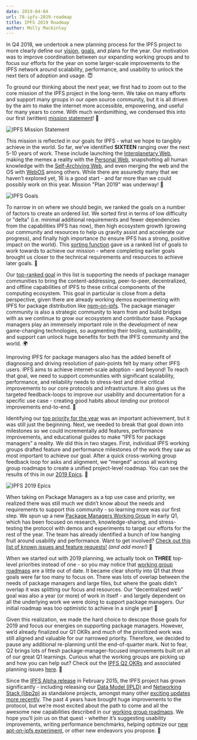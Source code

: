 ```yaml
---
date: 2019-04-04
url: 78-ipfs-2019-roadmap
title: IPFS 2019 Roadmap
author: Molly Mackinlay
---
```


In Q4 2018, we undertook a new planning process for the IPFS project to more clearly define our [vision](https://github.com/ipfs/roadmap#ipfs-mission-statement), [goals](https://github.com/ipfs/roadmap#2019-goal-expanded), and plans for the year. Our motivation was to improve coordination between our expanding working groups and to focus our efforts for the year on some larger-scale improvements to the IPFS network around scalability, performance, and usability to unlock the next tiers of adoption and usage. 😇

To ground our thinking about the next year, we first had to zoom out to the core mission of the IPFS project in the long-term. We take on many efforts and support many groups in our open source community, but it is all driven by the aim to make the internet more accessible, empowering, and useful for many years to come. With much wordsmithing, we condensed this into our first (written) [mission statement](https://github.com/ipfs/roadmap#ipfs-mission-statement)! 👏

![IPFS Mission Statement](img/mission-statement.png)

This mission is reflected in our goals for IPFS - what we hope to tangibly achieve in the world. So far, we've identified **SIXTEEN** ranging over the next 5-10 years of work. These include launching the [Interplanetary Web](https://github.com/ipfs/roadmap#-interplanetary-web---mars-2024-d3-e3-i4), making the memex a reality with the [Personal Web](https://github.com/ipfs/roadmap#-personal-web-d3-e4-i2), snapshotting all human knowledge with the [Self-Archiving Web](https://github.com/ipfs/roadmap#-self-archiving-web-d4-e4-i4), and even merging the web and the OS with [WebOS](https://github.com/ipfs/roadmap#-webos-d5-e2-i3) among others. While there are assuredly many that we haven’t explored yet, 16 is a good start - and far more than we could possibly work on this year. Mission "Plan 2019" was underway! 🚀

![IPFS Goals](img/goals.png)

To narrow in on where we should begin, we ranked the goals on a number of factors to create an ordered list. We sorted first in terms of low difficulty or "delta" (i.e. minimal additional requirements and fewer dependencies from the capabilities IPFS has now), then high ecosystem growth (growing our community and resources to help us gravity assist and accelerate our progress), and finally high importance (to ensure IPFS has a strong, positive impact on the world). This [sorting function](https://github.com/ipfs/roadmap#2019-priority) gave us a ranked list of goals to work towards to achieve our mission - where completing earlier goals brought us closer to the technical requirements and resources to achieve later goals. 🤩

Our [top-ranked goal](https://github.com/ipfs/roadmap#2019-goal-expanded) in this list is supporting the needs of package manager communities to bring the content-addressing, peer-to-peer, decentralized, and offline capabilities of IPFS to these critical components of the computing ecosystem. This goal in particular is close from a delta perspective, given there are already working demos experimenting with IPFS for package distribution like [npm-on-ipfs](https://github.com/ipfs-shipyard/npm-on-ipfs). The package manager community is also a strategic community to learn from and build bridges with as we continue to grow our ecosystem and contributor base. Package managers play an immensely important role in the development of new game-changing technologies, so augmenting their tooling, sustainability, and support can unlock huge benefits for both the IPFS community and the world. 🌍

Improving IPFS for package managers also has the added benefit of diagnosing and driving resolution of pain-points felt by many other IPFS users. IPFS aims to achieve internet-scale adoption - and beyond! To reach that goal, we need to support communities with significant scalability, performance, and reliability needs to stress-test and drive critical improvements to our core protocols and infrastructure. It also gives us the targeted feedback-loops to improve our usability and documentation for a specific use case - creating good habits about _landing_ our protocol improvements end-to-end. 🙌

Identifying our [top priority for the year](https://github.com/ipfs/roadmap#2019-priority) was an important achievement, but it was still just the beginning. Next, we needed to break that goal down into milestones so we could incrementally add features, performance improvements, and educational guides to make “IPFS for package managers” a reality. We did this in two stages. First, individual IPFS working groups drafted feature and performance milestones of the work they saw as most important to achieve our goal. After a quick cross-working group feedback loop for asks and alignment, we “merged” across all working group roadmaps to create a unified project-level roadmap. You can see the results of this in our [2019 Epics](https://github.com/ipfs/roadmap#2019-epics). 👀

![IPFS 2019 Epics](img/2019-epics.png)

When taking on Package Managers as a top use case and priority, we realized there was still much we didn’t know about the needs and requirements to support this community - so learning more was our first step. We spun up a new [Package Managers Working Group](https://github.com/ipfs/package-managers) in early Q1, which has been focused on research, knowledge-sharing, and stress-testing the protocol with demos and experiments to target our efforts for the rest of the year. The team has already identified a bunch of low hanging fruit around usability and performance. Want to get involved? [Check out this list of known issues and feature requests!](https://github.com/ipfs/package-managers/blob/master/blockers.md) _(and add more!)_ 💪

When we started out with 2019 planning, we actually took on **THREE** top-level priorities instead of one - so you may notice that [working group roadmaps](https://github.com/ipfs/roadmap#2019-working-groups-roadmaps) are a little out of date. It became clear shortly into Q1 that _three_ goals were far too many to focus on. There was lots of overlap between the needs of package managers and large files, but where the goals didn’t overlap it was splitting our focus and resources. Our “decentralized web” goal was also a year (or more) of work in itself - and largely dependent on all the underlying work we were doing to support package managers. Our initial roadmap was too optimistic to achieve in a single year! 🧐

Given this realization, we made the hard choice to descope those goals for 2019 and focus our energies on supporting package managers. However, we’d already finalized our Q1 OKRs and much of the prioritized work was still aligned and valuable for our narrowed priority. Therefore, we decided to pause any additional re-planning until the end-of-quarter mark. Not to fear, Q2 brings lots of fresh package-manager-focused improvements built on all of our great Q1 learnings. Curious what the working groups are picking up and how you can help out? Check out the [IPFS Q2 OKRs](https://docs.google.com/spreadsheets/d/1YSeyWqXh3ImanRrTkYQHHkCofiORn68bYqM_KTLBlsA/edit) and associated planning issues [here](https://github.com/ipfs/team-mgmt/issues/902). 🤗

Since the [IPFS Alpha release](https://github.com/ipfs/ipfs/blob/master/README.md#alpha-distribution) in February 2015, the IPFS project has grown significantly - including releasing our [Data Model (IPLD)](http://ipld.io/) and [Networking Stack (libp2p)](https://libp2p.io/) as standalone projects, amongst many other [exciting updates more recently](https://filecoin.io/blog/update-2018-q3-q4/#9-ipfs-update-for-filecoin). The past 4 years have brought huge improvements to the protocol, but we’re most excited about the path to come and all the awesome new capabilities described in our [working group roadmaps](https://github.com/ipfs/roadmap#2019-working-groups-roadmaps). We hope you’ll join us on that quest - whether it’s suggesting usability improvements, writing performance benchmarks, helping optimize our [new apt-on-ipfs experiment](https://github.com/ipfs/package-managers/issues/18), or other new endeavors you propose. 🤝
